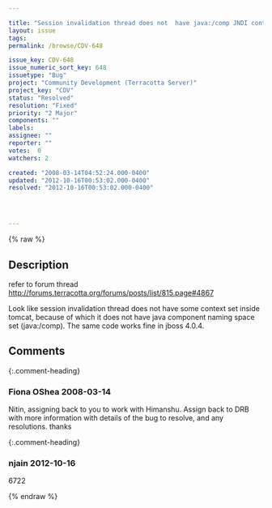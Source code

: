 ```yaml
---

title: "Session invalidation thread does not  have java:/comp JNDI context set"
layout: issue
tags: 
permalink: /browse/CDV-648

issue_key: CDV-648
issue_numeric_sort_key: 648
issuetype: "Bug"
project: "Community Development (Terracotta Server)"
project_key: "CDV"
status: "Resolved"
resolution: "Fixed"
priority: "2 Major"
components: ""
labels: 
assignee: ""
reporter: ""
votes:  0
watchers: 2

created: "2008-03-14T04:52:24.000-0400"
updated: "2012-10-16T00:53:02.000-0400"
resolved: "2012-10-16T00:53:02.000-0400"




---
```


{% raw %}

## Description

<div markdown="1" class="description">

refer to forum thread http://forums.terracotta.org/forums/posts/list/815.page#4867

Look like session invalidation thread does not have some context set inside tomcat, because of which  it does not have java component naming space set (java:/comp). The same code works fine in jboss 4.0.4.




</div>

## Comments


{:.comment-heading}
### **Fiona OShea** <span class="date">2008-03-14</span>

<div markdown="1" class="comment">

Nitin, assigning back to you to work with Himanshu.  Assign back to DRB with more information with details of the bug to resolve, and any resolutions. thanks

</div>


{:.comment-heading}
### **njain** <span class="date">2012-10-16</span>

<div markdown="1" class="comment">

6722

</div>



{% endraw %}

